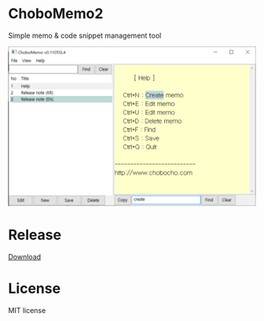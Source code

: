 # ChoboMemo2

Simple memo & code snippet management tool

![screen shot](https://github.com/chobocho/ChoboMemo2/blob/master/doc/screenshot.png)

# Release

[Download](https://github.com/chobocho/ChoboMemo2/tree/release/src/dist)

# License
MIT license
